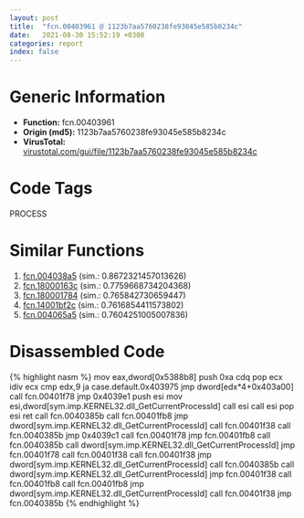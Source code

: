 ```yaml
---
layout: post
title:  "fcn.00403961 @ 1123b7aa5760238fe93045e585b8234c"
date:   2021-08-30 15:52:19 +0300
categories: report
index: false
---
```


# Generic Information
- **Function:** fcn.00403961
- **Origin (md5):** 1123b7aa5760238fe93045e585b8234c
- **VirusTotal:** [virustotal.com/gui/file/1123b7aa5760238fe93045e585b8234c][virustotal_ref]

# Code Tags
<span class="tag" id="PROCESS">PROCESS</span>


# Similar Functions

1. [fcn.004038a5][similar_1_ref] (sim.: 0.8672321457013626)
2. [fcn.18000163c][similar_2_ref] (sim.: 0.7759668734204368)
3. [fcn.180001784][similar_3_ref] (sim.: 0.765842730659447)
4. [fcn.14001bf2c][similar_4_ref] (sim.: 0.7616854411573802)
5. [fcn.004065a5][similar_5_ref] (sim.: 0.7604251005007836)


# Disassembled Code

{% highlight nasm %}
mov eax,dword[0x5388b8]
push 0xa
cdq
pop ecx
idiv ecx
cmp edx,9
ja case.default.0x403975
jmp dword[edx*4+0x403a00]
call fcn.00401f78
jmp 0x4039e1
push esi
mov esi,dword[sym.imp.KERNEL32.dll_GetCurrentProcessId]
call esi
call esi
pop esi
ret
call fcn.0040385b
call fcn.00401fb8
jmp dword[sym.imp.KERNEL32.dll_GetCurrentProcessId]
call fcn.00401f38
call fcn.0040385b
jmp 0x4039c1
call fcn.00401f78
jmp fcn.00401fb8
call fcn.0040385b
call dword[sym.imp.KERNEL32.dll_GetCurrentProcessId]
jmp fcn.00401f78
call fcn.00401f38
call fcn.00401f38
jmp dword[sym.imp.KERNEL32.dll_GetCurrentProcessId]
call fcn.0040385b
call dword[sym.imp.KERNEL32.dll_GetCurrentProcessId]
jmp fcn.00401f38
call fcn.00401fb8
call fcn.00401fb8
jmp dword[sym.imp.KERNEL32.dll_GetCurrentProcessId]
call fcn.00401f38
jmp fcn.0040385b
{% endhighlight %}


[similar_1_ref]: /report/fcn.004038a5@1123b7aa5760238fe93045e585b8234c
[similar_2_ref]: /report/fcn.18000163c@7dc44f7522d53d03c7b1f4335f6d2a15
[similar_3_ref]: /report/fcn.180001784@7dc44f7522d53d03c7b1f4335f6d2a15
[similar_4_ref]: /report/fcn.14001bf2c@3bee9e0608c478ffce0d10559aae732b
[similar_5_ref]: /report/fcn.004065a5@73677cb40830e94fbfb5483ff33e40b9
[virustotal_ref]: https://www.virustotal.com/gui/file/1123b7aa5760238fe93045e585b8234c